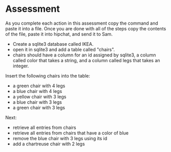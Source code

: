 # Assessment
As you complete each action in this assessment copy the command and paste it into a file. Once you are done with all of the steps copy the contents of the file, paste it into hipchat, and send it to Sam.

- Create a sqlite3 database called IKEA.
- open it in sqlite3 and add a table called "chairs".
- chairs should have a column for an id assigned by sqlite3, a column called color that takes a string, and a column called legs that takes an integer.

Insert the following chairs into the table:
- a green chair with 4 legs
- a blue chair with 4 legs
- a yellow chair with 3 legs
- a blue chair with 3 legs
- a green chair with 3 legs


Next:
- retrieve all entries from chairs
- retrieve all entries from chairs that have a color of blue
- remove the blue chair with 3 legs using its id
- add a chartreuse chair with 2 legs

